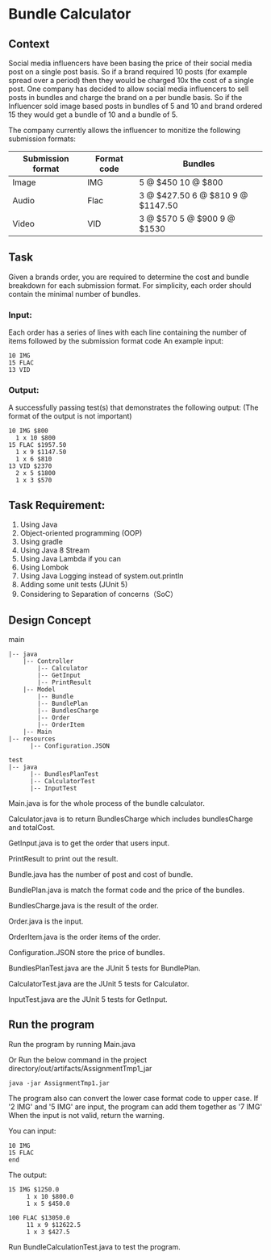 # Bundle Calculator

## Context
Social media influencers have been basing the price of their social media post on a single post basis. So if a brand required 10 posts (for example spread over a period) then they would be charged 10x the cost of a single post. One company has decided to allow social media influencers to sell posts in bundles and charge the brand on a per bundle basis. So if the Influencer sold image based posts in bundles of 5 and 10 and brand ordered 15 they would get a bundle of 10 and a bundle of 5.

The company currently allows the influencer to monitize the following submission formats:

Submission format | Format code | Bundles
----------------- | ----------- | -------
Image | IMG | 5 @ $450 10 @ $800
Audio | Flac | 3 @ $427.50 6 @ $810 9 @ $1147.50
Video | VID | 3 @ $570 5 @ $900 9 @ $1530

## Task

Given a brands order, you are required to determine the cost and bundle breakdown for each submission format. For simplicity, each order should contain the minimal number of bundles.

### Input:
Each order has a series of lines with each line containing the number of items followed by the submission format code
An example input:
```
10 IMG
15 FLAC
13 VID
```

### Output:
A successfully passing test(s) that demonstrates the following output: (The format of the output is not important)
```
10 IMG $800
  1 x 10 $800
15 FLAC $1957.50
  1 x 9 $1147.50
  1 x 6 $810
13 VID $2370
  2 x 5 $1800
  1 x 3 $570
```

## Task Requirement:
1. Using Java
2. Object-oriented programming (OOP)
3. Using gradle
4. Using Java 8 Stream
5. Using Java Lambda if you can
6. Using Lombok
7. Using Java Logging instead of system.out.println
8. Adding some unit tests (JUnit 5)
9. Considering to Separation of concerns（SoC）

## Design Concept

main
```
|-- java
    |-- Controller
        |-- Calculator
        |-- GetInput
        |-- PrintResult
    |-- Model
        |-- Bundle
        |-- BundlePlan
        |-- BundlesCharge
        |-- Order
        |-- OrderItem
    |-- Main
|-- resources
      |-- Configuration.JSON

test
|-- java
      |-- BundlesPlanTest
      |-- CalculatorTest
      |-- InputTest

```

Main.java is for the whole process of the bundle calculator.

Calculator.java is to return BundlesCharge which includes bundlesCharge and totalCost.

GetInput.java is to get the order that users input.

PrintResult to print out the result.

Bundle.java has the number of post and cost of bundle.

BundlePlan.java is match the format code and the price of the bundles.

BundlesCharge.java is the result of the order.

Order.java is the input.

OrderItem.java is the order items of the order.

Configuration.JSON store the price of bundles.

BundlesPlanTest.java are the JUnit 5 tests for BundlePlan.

CalculatorTest.java are the JUnit 5 tests for Calculator.

InputTest.java are the JUnit 5 tests for GetInput.

## Run the program
Run the program by running Main.java

Or Run  the below command in the project directory/out/artifacts/AssignmentTmp1_jar
```
java -jar AssignmentTmp1.jar
```

The program also can convert the lower case format code to upper case.
If '2 IMG' and '5 IMG' are input, the program can add them together as '7 IMG'
When the input is not valid, return the warning.

You can input:
```
10 IMG
15 FLAC
end
```

The output:
```
15 IMG $1250.0
     1 x 10 $800.0 
     1 x 5 $450.0 

100 FLAC $13050.0
     11 x 9 $12622.5 
     1 x 3 $427.5
```

Run BundleCalculationTest.java to test the program.

